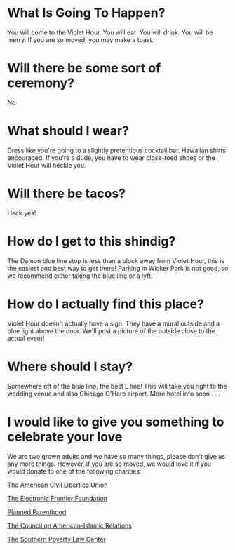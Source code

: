# What Is Going To Happen?

You will come to the Violet Hour.  You will eat.  You will drink.  You will be merry.  If you are so moved, you may make a toast.

# Will there be some sort of ceremony?

No

# What should I wear?
Dress like you're going to a slightly pretentious cocktail bar.  Hawaiian shirts encouraged.  If you're a dude, you have to wear close-toed shoes or the Violet Hour will heckle you.

# Will there be tacos?
Heck yes!

# How do I get to this shindig?
The Damon blue line stop is less than a block away from Violet Hour, this is the easiest and best way to get there!  Parking in Wicker Park is not good, so we recommend either taking the blue line or a lyft.

# How do I actually find this place?
Violet Hour doesn't actually have a sign.  They have a mural outside and a blue light above the door.  We'll post a picture of the outside close to the actual event!

# Where should I stay?
Somewhere off of the blue line, the best L line!  This will take you right to the wedding venue and also Chicago O'Hare airport.  More hotel info soon . . .

# I would like to give you something to celebrate your love

We are two grown adults and we have so many things, please don't give us any more things.  However, if you are so moved, we would love it if you would donate to one of the following charities:

[The American Civil Liberties Union](https://www.aclu.org/)

[The Electronic Frontier Foundation](https://www.eff.org/)

[Planned Parenthood](https://www.plannedparenthood.org/)

[The Council on American-Islamic Relations](https://www.cair.com/)

[The Southern Poverty Law Center](https://www.splcenter.org/)
